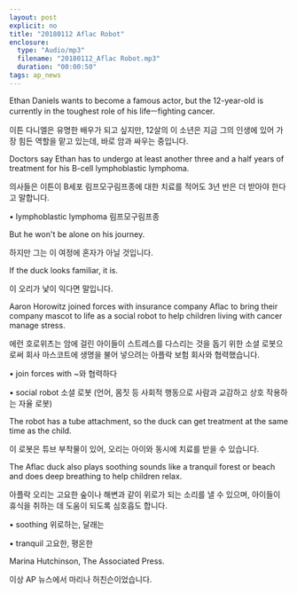```yaml
---
layout: post
explicit: no
title: "20180112 Aflac Robot"
enclosure:
  type: "Audio/mp3"
  filename: "20180112_Aflac Robot.mp3"
  duration: "00:00:50"
tags: ap_news
---
```


Ethan Daniels wants to become a famous actor, but the 12-year-old is currently in the toughest role of his lifeㅡfighting cancer.

이튼 다니엘은 유명한 배우가 되고 싶지만, 12살의 이 소년은 지금 그의 인생에 있어 가장 힘든 역할을 맡고 있는데, 바로 암과 싸우는 중입니다.





Doctors say Ethan has to undergo at least another three and a half years of treatment for his B-cell lymphoblastic lymphoma.

의사들은 이튼이 B세포 림프모구림프종에 대한 치료를 적어도 3년 반은 더 받아야 한다고 말합니다.

• lymphoblastic lymphoma 림프모구림프종







But he won't be alone on his journey.

하지만 그는 이 여정에 혼자가 아닐 것입니다.





If the duck looks familiar, it is.

이 오리가 낯이 익다면 말입니다.







Aaron Horowitz joined forces with insurance company Aflac to bring their company mascot to life as a social robot to help children living with cancer manage stress.

에런 호로위츠는 암에 걸린 아이들이 스트레스를 다스리는 것을 돕기 위한 소셜 로봇으로써 회사 마스코트에 생명을 불어 넣으려는 아플락 보험 회사와 협력했습니다.

• join forces with ~와 협력하다

• social robot 소셜 로봇 (언어, 몸짓 등 사회적 행동으로 사람과 교감하고 상호 작용하는 자율 로봇)





The robot has a tube attachment, so the duck can get treatment at the same time as the child.

이 로봇은 튜브 부착물이 있어, 오리는 아이와 동시에 치료를 받을 수 있습니다.







The Aflac duck also plays soothing sounds like a tranquil forest or beach and does deep breathing to help children relax.

아플락 오리는 고요한 숲이나 해변과 같이 위로가 되는 소리를 낼 수 있으며, 아이들이 휴식을 취하는 데 도움이 되도록 심호흡도 합니다.

• soothing 위로하는, 달래는

• tranquil 고요한, 평온한





Marina Hutchinson, The Associated Press.

이상 AP 뉴스에서 마리나 허친슨이었습니다.

